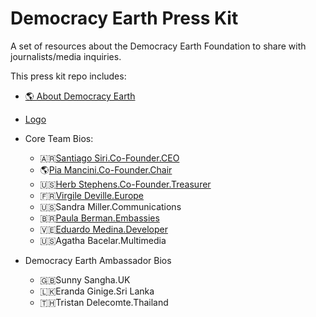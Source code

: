 # Democracy Earth Press Kit
A set of resources about the Democracy Earth Foundation to share with journalists/media inquiries.

This press kit repo includes: 

- [🌎 About Democracy Earth](https://github.com/DemocracyEarth/press-kit/blob/master/About-DEF.md#about-democracy-earth-foundation)
- [Logo](https://github.com/DemocracyEarth/press-kit/blob/master/logo.md)

- Core Team Bios: 
   - 🇦🇷[Santiago Siri.Co-Founder.CEO](https://github.com/DemocracyEarth/press-kit/blob/master/Santi%20Siri.md#santiago-sirifounderceo)
   - 🌎[Pia Mancini.Co-Founder.Chair](https://github.com/DemocracyEarth/press-kit/blob/master/Pia%20Mancini.md#pia-mancinivoice)
   - 🇺🇸[Herb Stephens.Co-Founder.Treasurer](https://github.com/DemocracyEarth/press-kit/blob/master/Herb%20Stephens.md#herb-stephensco-founder)
   - 🇫🇷[Virgile Deville.Europe](https://github.com/DemocracyEarth/press-kit/blob/master/Virgile%20Deville.md#virgile-devilledeveloper) 
   - 🇺🇸Sandra Miller.Communications
   - 🇧🇷[Paula Berman.Embassies](https://github.com/DemocracyEarth/press-kit/blob/master/Paula%20Berman.md#paula-bermanembassies)
   - 🇻🇪[Eduardo Medina.Developer](https://github.com/DemocracyEarth/press-kit/blob/master/Eduardo%20Medina.md#eduardo-medinadeveloper)
   - 🇺🇸Agatha Bacelar.Multimedia
  
- Democracy Earth Ambassador Bios
   - 🇬🇧Sunny Sangha.UK
   - 🇱🇰Eranda Ginige.Sri Lanka
   - 🇹🇭Tristan Delecomte.Thailand
   
   
   
   
   
